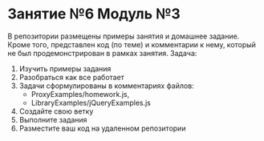 # Занятие №6 Модуль №3

В репозитории размещены примеры занятия и домашнее задание. Кроме того, представлен код (по теме) и комментарии к нему, который не был продемонстрирован в рамках занятия.
Задача:

<ol xmlns="http://www.w3.org/1999/html">
    <li>Изучить примеры задания</li>
    <li>Разобраться как все работает</li>
    <li>Задачи сформулированы в комментариях файлов:
        <ul>
            <li>ProxyExamples/homework.js,</li>
            <li>LibraryExamples/jQueryExamples.js</li>
        </ul>
    </li>
    <li>Создайте свою ветку</li>
    <li>Выполните задания</li>
    <li>Разместите ваш код на удаленном репозитории</li>
</ol>